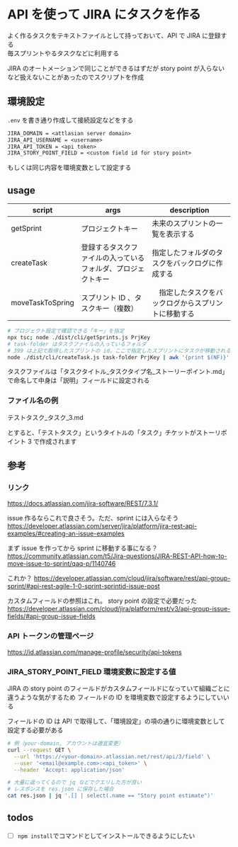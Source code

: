 # API を使って JIRA にタスクを作る

よく作るタスクをテキストファイルとして持っておいて、API で JIRA に登録する  
毎スプリントやるタスクなどに利用する

JIRA のオートメーションで同じことができるはずだが story point が入らないなど扱えないことがあったのでスクリプトを作成

## 環境設定

`.env` を書き通り作成して接続設定などをする

```txt
JIRA_DOMAIN = <attlasian server domain>
JIRA_API_USERNAME = <username>
JIRA_API_TOKEN = <api token>
JIRA_STORY_POINT_FIELD = <custom field id for story point>
```

もしくは同じ内容を環境変数として設定する

## usage

| script | args | description |
| --- | --- | --- |
| getSprint | プロジェクトキー | 未来のスプリントの一覧を表示する |
| createTask | 登録するタスクファイルの入っているフォルダ、プロジェクトキー | 指定したフォルダのタスクをバックログに作成する |
| moveTaskToSpring | スプリント ID 、タスクキー（複数） |　指定したタスクをバックログからスプリントに移動する |

```bash
# プロジェクト設定で確認できる「キー」を指定
npx tsc; node ./dist/cli/getSprints.js PrjKey
# task-folder はタスクファイルの入っているフォルダ
# 399 は上記で取得したスプリントの id。ここで指定したスプリントにタスクが移動される
node ./dist/cli/createTask.js task-folder PrjKey | awk '{print $(NF)}' | xargs node dist/cli/moveTaskToSprint.js 399

```

タスクファイルは「タスクタイトル_タスクタイプ名_ストーリーポイント.md」で命名して中身は「説明」フィールドに設定される

### ファイル名の例

テストタスク_タスク_3.md

とすると、「テストタスク」というタイトルの「タスク」チケットがストーリポイント 3 で作成されます

## 参考

### リンク

<https://docs.atlassian.com/jira-software/REST/7.3.1/>

issue 作るならこれで良さそう。ただ、sprint には入らなそう
<https://developer.atlassian.com/server/jira/platform/jira-rest-api-examples/#creating-an-issue-examples>

まず issue を作ってから sprint に移動する事になる？
<https://community.atlassian.com/t5/Jira-questions/JIRA-REST-API-how-to-move-issue-to-sprint/qaq-p/1140746>

これか？
<https://developer.atlassian.com/cloud/jira/software/rest/api-group-sprint/#api-rest-agile-1-0-sprint-sprintid-issue-post>

カスタムフィールドの参照はこれ。 story point の設定で必要だった
<https://developer.atlassian.com/cloud/jira/platform/rest/v3/api-group-issue-fields/#api-group-issue-fields>

### API トークンの管理ページ

<https://id.atlassian.com/manage-profile/security/api-tokens>

### JIRA_STORY_POINT_FIELD 環境変数に設定する値

JIRA の story point のフィールドがカスタムフィールドになっていて組織ごとに違うような気がするため
フィールドの ID を環境変数で設定するようにしていいる

フィールドの ID は API で取得して、「環境設定」の項の通りに環境変数として設定する必要がある

```bash
# 例（your-domain, アカウントは適宜変更）
curl --request GET \
  --url 'https://<your-domain>.atlassian.net/rest/api/3/field' \
  --user '<email@example.com>:<api_token>' \
  --header 'Accept: application/json'

# 大量に返ってくるので jq などでクエリした方が良い
# レスポンスを res.json に保存した場合
cat res.json | jq '.[] | select(.name == "Story point estimate")'
```

## todos

- [ ] `npm install`でコマンドとしてインストールできるようにしたい
